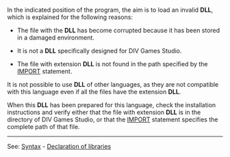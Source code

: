 In the indicated position of the program, the aim is to load an invalid **DLL**, which is explained for the following reasons:

- The file with the **DLL** has become corrupted because it has been stored in a damaged environment.

- It is not a **DLL** specifically designed for DIV Games Studio.

- The file with extension **DLL** is not found in the path specified by the [IMPORT](declaration_of_librariesdot.md) statement.

It is not possible to use **DLL** of other languages, as they are not compatible with this language even if all the files have the extension **DLL**.

When this **DLL** has been prepared for this language, check the installation instructions and verify either that the file with extension **DLL** is in the directory of DIV Games Studio, or that the [IMPORT](declaration_of_librariesdot.md) statement specifies the complete path of that file.

---------------------------------------
See: [Syntax](syntax_of_a_programdot.md) - [Declaration of libraries](declaration_of_librariesdot.md)


